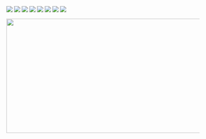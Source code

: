 <p>
  <img src="https://img.shields.io/badge/Pytorch-EE4C2C?style=flat&logo=Pytorch&logoColor=white"/>
  <img src="https://img.shields.io/badge/Tensorflow-FF6F00?style=flat&logo=Tensorflow&logoColor=white"/>
  <img src="https://img.shields.io/badge/Python-3776AB?style=flat&logo=Python&logoColor=white"/>
  <img src="https://img.shields.io/badge/HTML5-E34F26?style=flat&logo=html5&logoColor=white"/>
  <img src="https://img.shields.io/badge/CSS3-1572B6?style=flat&logo=css3&logoColor=white"/>
  <img src="https://img.shields.io/badge/JavaScript-323330?style=flat&logo=css3&logoColor=F7DF1E"/>
  <img src="https://img.shields.io/badge/React-20232a?style=flat&logo=React&logoColor=61DAFB"/>
  <img src="https://img.shields.io/badge/Github-181717?style=flat&logo=Github&logoColor=white"/>
</p>

<a href="https://github.com/devxb/gitanimals">
<img
  src="https://render.gitanimals.org/farms/yimethan"
  width="600"
  height="300"
/>
</a>
